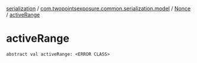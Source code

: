 [serialization](../../index.md) / [com.twopointsexposure.common.serialization.model](../index.md) / [Nonce](index.md) / [activeRange](./active-range.md)

# activeRange

`abstract val activeRange: <ERROR CLASS>`